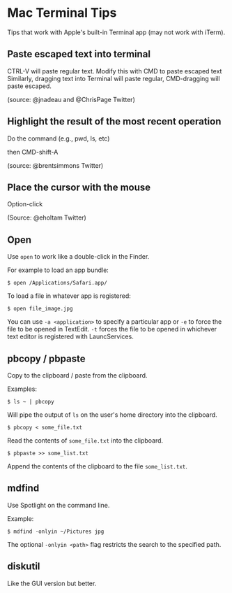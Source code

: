 Mac Terminal Tips
=================

Tips that work with Apple's built-in Terminal app (may not work with iTerm).

Paste escaped text into terminal
--------------------------------

CTRL-V will paste regular text. Modify this with CMD to paste escaped text
Similarly, dragging text into Terminal will paste regular, CMD-dragging will paste escaped.

(source: @jnadeau and @ChrisPage Twitter)


Highlight the result of the most recent operation
-------------------------------------------------
Do the command (e.g., pwd, ls, etc)

then CMD-shift-A

(source: @brentsimmons Twitter)


Place the cursor with the mouse
-------------------------------

Option-click

(Source: @eholtam Twitter)

Open
----
Use `open` to work like a double-click in the Finder.

For example to load an app bundle:
```console
$ open /Applications/Safari.app/
```

To load a file in whatever app is registered:
```console
$ open file_image.jpg
```

You can use `-a <application>` to specify a particular app or
`-e` to force the file to be opened in TextEdit. `-t` forces the file
to be opened in whichever text editor is registered with LauncServices.

pbcopy / pbpaste
----------------

Copy to the clipboard / paste from the clipboard.

Examples:
```console
$ ls ~ | pbcopy
```

Will pipe the output of `ls` on the user's home directory into the
clipboard.

```console
$ pbcopy < some_file.txt
```

Read the contents of `some_file.txt` into the clipboard.

```console
$ pbpaste >> some_list.txt
```

Append the contents of the clipboard to the file `some_list.txt`.

mdfind
------

Use Spotlight on the command line.

Example:

```console
$ mdfind -onlyin ~/Pictures jpg
```

The optional `-onlyin <path>` flag restricts the search to the specified
path.

diskutil
--------

Like the GUI version but better.

